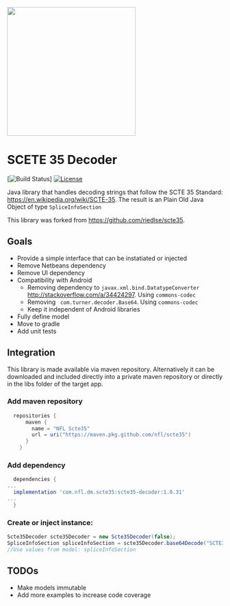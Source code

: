 <img src="http://static.nfl.com/static/content/public/static/img/logos/nfl-engineering-light.svg" width="300" />

# SCETE 35 Decoder

[![Build Status](https://github.com/nfl/scte35/workflows/Java%20CI%20with%20Gradle/badge.svg)]
[![License](https://img.shields.io/github/license/mashape/apistatus.svg)](https://github.com/nfl/scte35/blob/master/LICENSE)

Java library that handles decoding strings that follow the SCTE 35 Standard: https://en.wikipedia.org/wiki/SCTE-35. The result is an Plain Old Java Object of type `SpliceInfoSection`

This library was forked from https://github.com/riedlse/scte35. 

## Goals
* Provide a simple interface that can be instatiated or injected
* Remove Netbeans dependency 
* Remove UI dependency
* Compatibility with Android
  * Removing dependency to `javax.xml.bind.DatatypeConverter` http://stackoverflow.com/a/34424297. Using `commons-codec`
  * Removing  ` com.turner.decoder.Base64`. Using `commons-codec`
  * Keep it independent of Android libraries
* Fully define model
* Move to gradle
* Add unit tests

## Integration
This library is made available via maven repository. Alternatively it can be downloaded and included directly into a private maven repository or directly in the libs folder of the target app.
### Add maven repository
```groovy
  repositories {
      maven {
        name = "NFL Scte35"
        url = uri("https://maven.pkg.github.com/nfl/scte35")
      }
    }
```
### Add dependency
```groovy
  dependencies {
...
  implementation 'com.nfl.dm.scte35:scte35-decoder:1.0.31'
...
  }
```
### Create or inject instance:
```java
Scte35Decoder scte35Decoder = new Scte35Decoder(false);
SpliceInfoSection spliceInfoSection = scte35Decoder.base64Decode("SCTE35_ENCODED_STRING");
//Use values from model: spliceInfoSection
```

## TODOs
* Make models immutable
* Add more examples to increase code coverage
